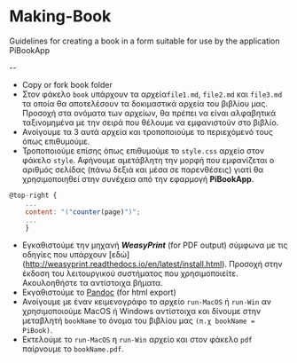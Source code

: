 # Making-Book    

Guidelines for creating a book in a form suitable for use by the application PiBookApp  
  
--  
- Copy or fork book folder 
- Στον φάκελο `book` υπάρχουν τα αρχεία`file1.md`, `file2.md` και `file3.md` τα οποία θα αποτελέσουν τα δοκιμαστικά αρχεία του βιβλίου μας. Προσοχή στα ονόματα των αρχείων, θα πρέπει να είναι αλφαβητικά ταξινομημένα με την σειρά που θέλουμε να εμφανιστούν στο βιβλίο.
- Ανοίγουμε τα 3 αυτά αρχεία και τροποποιούμε το περιεχόμενό τους όπως επιθυμούμε.
- Τροποποιούμε επίσης όπως επιθυμούμε το `style.css` αρχείο στον φάκελο `style`. Αφήνουμε αμετάβλητη την μορφή που εμφανίζεται ο αριθμός σελίδας (πάνω δεξιά και μέσα σε παρενθέσεις) γιατί θα χρησιμοποιηθεί στην συνέχεια από την εφαρμογή **PiBookApp**.  

```javascript
@top-right {    
	...       
    content: "("counter(page)")";
    ...
    }    
```  
- Εγκαθιστούμε την μηχανή ***WeasyPrint*** (for PDF output) σύμφωνα με τις οδηγίες που υπάρχουν [εδώ] (http://weasyprint.readthedocs.io/en/latest/install.html). Προσοχή στην έκδοση του λειτουργικού συστήματος που χρησιμοποιείτε. Ακουλοηθήστε τα αντίστοιχα βήματα. 
- Εκγαθιστούμε το [Pandoc](http://pandoc.org/) (for html export)
- Ανοίγουμε με έναν κειμενογράφο το αρχείο `run-MacOS` ή `run-Win` αν χρησιμοποιούμε MacOS ή Windows αντίστοιχα και δίνουμε στην μεταβλητή `bookName` το όνομα του βιβλίου μας `(π.χ bookName = PiBook)`.  
- Εκτελούμε το `run-MacOS` η `run-Win` αρχείο και στον φάκελο `pdf` παίρνουμε το `bookName.pdf`.  


